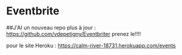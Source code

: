 # Eventbrite

##J'AI un nouveau repo plus à jour : https://github.com/vdepetigny/Eventbriter
prenez le!!!!

pour le site Heroku : https://calm-river-18731.herokuapp.com/events
